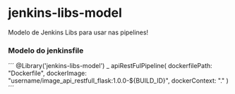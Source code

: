 # jenkins-libs-model
Modelo de Jenkins Libs para usar nas pipelines!

### Modelo do jenkinsfile
´´´
@Library('jenkins-libs-model') _
apiRestFulPipeline(
	dockerfilePath: "Dockerfile",
	dockerImage: "username/image_api_restfull_flask:1.0.0-${BUILD_ID}",
	dockerContext: "."
)
´´´

